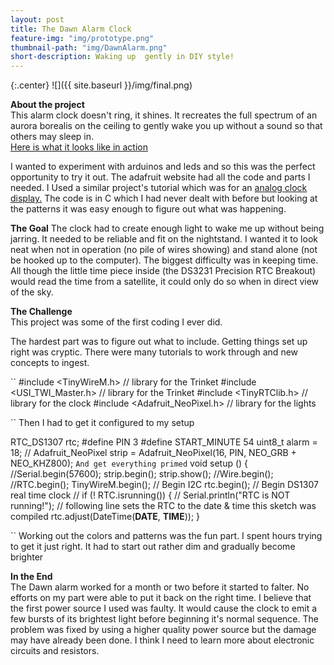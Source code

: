 ```yaml
---
layout: post
title: The Dawn Alarm Clock
feature-img: "img/prototype.png"
thumbnail-path: "img/DawnAlarm.png"
short-description: Waking up  gently in DIY style!
---
```

{:.center}
![]({{ site.baseurl }}/img/final.png)

**About the project**  
This alarm clock doesn't ring, it shines. It recreates the full spectrum of an aurora borealis on the ceiling to gently wake you up without a sound so that others may sleep in.  
[Here is what it looks like in action](https://www.youtube.com/watch?v=FWyOwYFFB6o)  

I wanted to experiment with arduinos and leds and so this was the perfect opportunity to try it out. The adafruit website had all the code and parts I needed. I Used a similar project's tutorial which was for an [analog clock display.](https://learn.adafruit.com/trinket-powered-analog-meter-clock/code?view=all) The code is in C which I had never dealt with before but looking at the patterns it was easy enough to figure out what was happening.

**The Goal**
The clock had to create enough light to wake me up without being jarring. It needed to be reliable and fit on the nightstand. I wanted it to look neat when not in operation (no pile of wires showing) and stand alone (not be hooked up to the computer).
The biggest difficulty was in keeping time. All though the little time piece inside (the DS3231 Precision RTC Breakout) would read the time from a satellite, it could only do so when in direct view of the sky.

 **The Challenge**  
 This project was some of the first coding I ever did.

 The hardest part was to figure out what to include. Getting things set up right was cryptic. There were many tutorials to work through and new concepts to ingest.

``
#include <TinyWireM.h>  // library for the Trinket
#include <USI_TWI_Master.h>  // library for the Trinket
#include <TinyRTClib.h>  // library for the clock
#include <Adafruit_NeoPixel.h>  // library for the lights


``
Then I had to get it configured to my setup

RTC_DS1307 rtc;
#define PIN 3
#define START_MINUTE 54
uint8_t alarm = 18;
//
Adafruit_NeoPixel strip = Adafruit_NeoPixel(16, PIN, NEO_GRB + NEO_KHZ800);
``
And get everything primed
``
void setup () {
    //Serial.begin(57600);
    strip.begin();
    strip.show();
    //Wire.begin();
    //RTC.begin();
    TinyWireM.begin(); // Begin I2C
    rtc.begin(); // Begin DS1307 real time clock
 //  if (! RTC.isrunning()) {
//    Serial.println("RTC is NOT running!");
 // following line sets the RTC to the date & time this sketch was compiled
rtc.adjust(DateTime(__DATE__, __TIME__));
}

``
Working out the colors and patterns was the fun part. I spent hours trying to get it just right. It had to start out rather dim and gradually become brighter



 **In the End**  
The Dawn alarm worked for a month or two before it started to falter. No efforts on my part were able to put it back on the right time. I believe that the first power source I used was faulty. It would cause the clock to emit a few bursts of its brightest light before beginning it's normal sequence. The problem was fixed by using a higher quality power source but the damage may have already been done. I think I need to learn more about electronic circuits and resistors.
